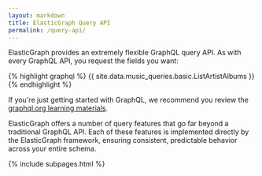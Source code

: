 ```yaml
---
layout: markdown
title: ElasticGraph Query API
permalink: /query-api/
---
```


ElasticGraph provides an extremely flexible GraphQL query API. As with every GraphQL API, you request the fields you want:

{% highlight graphql %}
{{ site.data.music_queries.basic.ListArtistAlbums }}
{% endhighlight %}

If you're just getting started with GraphQL, we recommend you review the [graphql.org learning materials](https://graphql.org/learn/queries/).

ElasticGraph offers a number of query features that go far beyond a traditional GraphQL
API. Each of these features is implemented directly by the ElasticGraph framework, ensuring
consistent, predictable behavior across your entire schema.

{% include subpages.html %}
